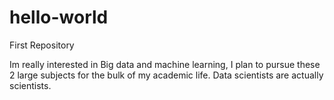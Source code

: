 # hello-world
First Repository

Im really interested in Big data and machine learning, I plan to pursue these 2 large subjects for the bulk of my academic life.
Data scientists are actually scientists.
